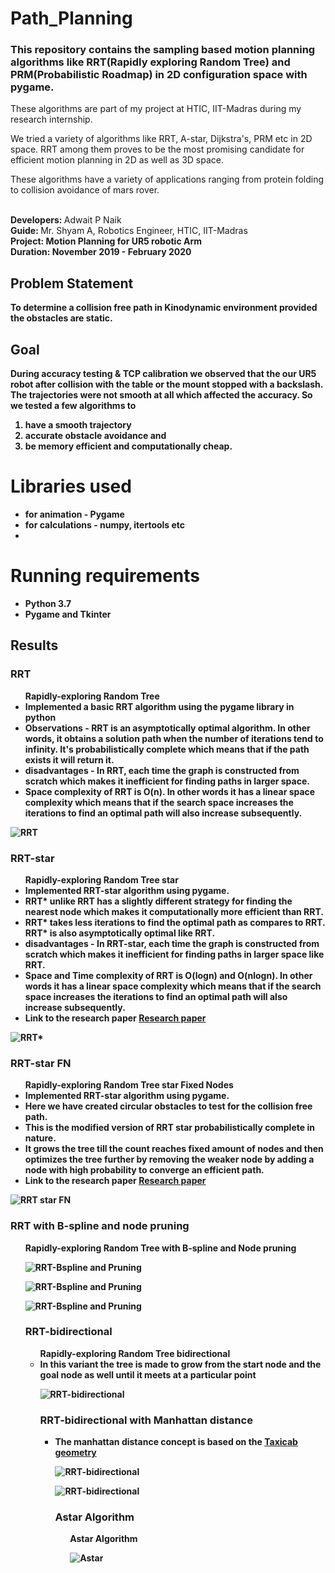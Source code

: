 # Path_Planning
### This repository contains the sampling based motion planning algorithms like RRT(Rapidly exploring Random Tree) and PRM(Probabilistic Roadmap) in 2D configuration space with pygame.

These algorithms are part of my project at HTIC, IIT-Madras during my research internship.

We tried a variety of algorithms like RRT, A-star, Dijkstra's, PRM etc in 2D space. RRT among them proves to be the most promising candidate for efficient motion planning in 2D as well as 3D space.<br>

These algorithms have a variety of applications ranging from protein folding to collision avoidance of mars rover. <br>  

<br>
<b> Developers: </b> Adwait P Naik <br>
<b> Guide: </b> Mr. Shyam A, Robotics Engineer, HTIC, IIT-Madras<br>
<b> Project: <b> Motion Planning for UR5 robotic Arm<br>
<b> Duration:<b> November 2019 - February 2020 <br>

## Problem Statement

To determine a collision free path in Kinodynamic environment provided the obstacles are static.

## Goal

During accuracy testing & TCP calibration we observed that the our UR5 robot after collision with the table or the mount stopped with a backslash. The trajectories were not smooth at all which affected the accuracy. So we tested a few algorithms to

1) have a smooth trajectory
2) accurate obstacle avoidance and
3) be memory efficient and computationally cheap.

# Libraries used

<ul>
<li> <b> for animation</b> - Pygame</li>
<li> <b> for calculations</b> - numpy, itertools etc<li>
</ul>

# Running requirements

<ul>
<li> Python 3.7 </li>
<li> Pygame and Tkinter </li>
</ul>

## Results
### RRT
<ul>
<b> Rapidly-exploring Random Tree </b>
<li>Implemented a basic RRT algorithm using the pygame library in python</li>
<li> <b>Observations -</b> RRT is an asymptotically optimal algorithm. In other words, it obtains a solution path when the number of iterations tend to infinity. It's probabilistically complete which means that if the path exists it will return it.</li>

<li> <b>disadvantages - </b> In RRT, each time the graph is constructed from scratch which makes it inefficient for finding paths in larger space.
<li> Space complexity of RRT is O(n). In other words it has a linear space complexity which means that if the search space increases the iterations to find an optimal path will also increase subsequently. </li>
</ul>

![RRT](https://github.com/addy1997/Internship-HTIC/blob/master/Motion%20planning/RRT%20variants/Screenshots/RRT%20with%20obstacles.png)

### RRT-star
<ul>
<b>Rapidly-exploring Random Tree star </b>
<li>Implemented RRT-star algorithm using pygame.</li>
<li>RRT* unlike RRT has a slightly different strategy for finding the nearest node which makes it computationally more efficient than RRT.</li>
<li>RRT* takes less iterations to find the optimal path as compares to RRT.</li>RRT* is also asymptotically optimal like RRT.</li>

<li> <b>disadvantages - </b> In RRT-star, each time the graph is constructed from scratch which makes it inefficient for finding paths in larger space like RRT.
<li> Space and Time complexity of RRT is O(logn) and O(nlogn). In other words it has a linear space complexity which means that if the search space increases the iterations to find an optimal path will also increase subsequently. </li>
<li> Link to the research paper <a href = "https://link.springer.com/chapter/10.1007/978-3-319-16841-8_7" > Research paper</a></li>
  

</ul>

![RRT*](https://github.com/addy1997/Internship-HTIC/blob/master/Motion%20planning/RRT%20variants/Screenshots/RRT%20star%20with%20obstacles2.png)

### RRT-star FN
<ul>
<b>Rapidly-exploring Random Tree star Fixed Nodes </b>
<li>Implemented RRT-star algorithm using pygame.</li>
<li>Here we have created circular obstacles to test for the collision free path.</li>
<li>This is the modified version of RRT star probabilistically complete in nature. </li>
<li>It grows the tree till the count reaches fixed amount of nodes and then optimizes the tree further by removing the weaker node by adding a node with high probability to converge an efficient path.</li>
  
<li> Link to the research paper <a href = "https://www.researchgate.net/publication/261271325_Rapidly-exploring_random_tree_based_memory_efficient_motion_planning/download" > Research paper</a></li>
  
</ul>

![RRT star FN](https://github.com/addy1997/Internship-HTIC/blob/master/Motion%20planning/RRT%20variants/Screenshots/RRT%20Finite%20Node.png)

### RRT with B-spline and node pruning
<ul>
<b>Rapidly-exploring Random Tree with B-spline and Node pruning</b>

![RRT-Bspline and Pruning](https://github.com/addy1997/Internship-HTIC/blob/master/Motion%20planning/RRT%20variants/Screenshots/RRT-pruning1.png)

![RRT-Bspline and Pruning](https://github.com/addy1997/Internship-HTIC/blob/master/Motion%20planning/RRT%20variants/Screenshots/RRT-pruning2.png)

![RRT-Bspline and Pruning](https://github.com/addy1997/Internship-HTIC/blob/master/Motion%20planning/RRT%20variants/Screenshots/RRT-pruning3.png)

### RRT-bidirectional
<ul>
<b> Rapidly-exploring Random Tree bidirectional</b>
<li> In this variant the tree is made to grow from the start node and the goal node as well until it meets at a particular point</li>

![RRT-bidirectional](https://github.com/addy1997/Internship-HTIC/blob/master/Motion%20planning/RRT%20variants/Screenshots/RRT%20connect%20manhattan.png)

### RRT-bidirectional with Manhattan distance
<ul>
<li>The manhattan distance concept is based on the <a href = "https://en.wikipedia.org/wiki/Taxicab_geometry">Taxicab geometry</a></li>
  
![RRT-bidirectional](https://github.com/addy1997/Internship-HTIC/blob/master/Motion%20planning/RRT%20variants/Screenshots/Screenshot%202020-03-02%20at%2010.09.56%20PM.png)

![RRT-bidirectional](https://github.com/addy1997/Internship-HTIC/blob/master/Motion%20planning/RRT%20variants/Screenshots/Screenshot%202020-03-02%20at%2010.10.09%20PM.png)


### Astar Algorithm
<ul>
<b>Astar Algorithm</b>
  
![Astar](https://github.com/addy1997/Internship-HTIC/blob/master/Motion%20planning/A%20star/Screenshot%202020-02-21%20at%2010.58.12%20AM.png)
</ul>
  











